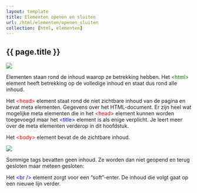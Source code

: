```yaml
---
layout: template
title: Elementen openen en sluiten
url: /html/elementen/openen_sluiten
collection: [html, elementen]
---
```


## {{ page.title }}


<img src="{{ '/html/elementen/images/html.png' | relative_url}}" />

Elementen staan rond de inhoud waarop ze betrekking hebben. Het <span style="color: green">&lt;html&gt;</span> element heeft betrekking op de volledige inhoud en staat dus rond alle inhoud.

Het <span style="color: red">&lt;head&gt;</span> element staat rond de niet zichtbare inhoud van de pagina en bevat meta elementen. Gegevens over het HTML-document. Er zijn heel wat mogelijke meta elementen die in het <span style="color: red">&lt;head&gt;</span> element kunnen worden toegevoegd maar het <span style="color: blue">&lt;title&gt;</span> element is als enige verplicht. Je leert meer over de meta elementen verderop in dit hoofdstuk.

Het <span style="color: red">&lt;body&gt;</span> element bevat de de zichtbare inhoud.

<img src="{{ '/html/elementen/images/html_zichtbaar.png' | relative_url}}" />

Sommige tags bevatten geen inhoud. Ze worden dan niet geopend en terug gesloten maar meteen gesloten:

Het <span style="color: blue">&lt;br /&gt;</span> element zorgt voor een “soft”-enter. De inhoud die volgt gaat op een nieuwe lijn verder.